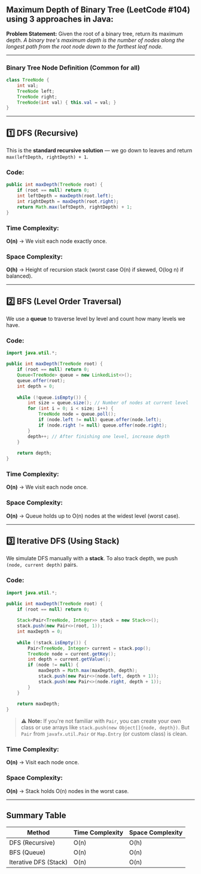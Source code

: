 ## **Maximum Depth of Binary Tree** (LeetCode #104) using **3 approaches** in Java:

**Problem Statement:**
Given the root of a binary tree, return its maximum depth.
*A binary tree's maximum depth is the number of nodes along the longest path from the root node down to the farthest leaf node.*

---

### Binary Tree Node Definition (Common for all)

```java
class TreeNode {
    int val;
    TreeNode left;
    TreeNode right;
    TreeNode(int val) { this.val = val; }
}
```

---

## 1️⃣ DFS (Recursive)

This is the **standard recursive solution** — we go down to leaves and return `max(leftDepth, rightDepth) + 1`.

### Code:

```java
public int maxDepth(TreeNode root) {
    if (root == null) return 0;
    int leftDepth = maxDepth(root.left);
    int rightDepth = maxDepth(root.right);
    return Math.max(leftDepth, rightDepth) + 1;
}
```

### Time Complexity:

**O(n)** → We visit each node exactly once.

### Space Complexity:

**O(h)** → Height of recursion stack (worst case O(n) if skewed, O(log n) if balanced).

---

## 2️⃣ BFS (Level Order Traversal)

We use a **queue** to traverse level by level and count how many levels we have.

### Code:

```java
import java.util.*;

public int maxDepth(TreeNode root) {
    if (root == null) return 0;
    Queue<TreeNode> queue = new LinkedList<>();
    queue.offer(root);
    int depth = 0;
    
    while (!queue.isEmpty()) {
        int size = queue.size(); // Number of nodes at current level
        for (int i = 0; i < size; i++) {
            TreeNode node = queue.poll();
            if (node.left != null) queue.offer(node.left);
            if (node.right != null) queue.offer(node.right);
        }
        depth++; // After finishing one level, increase depth
    }
    
    return depth;
}
```

### Time Complexity:

**O(n)** → We visit each node once.

### Space Complexity:

**O(n)** → Queue holds up to O(n) nodes at the widest level (worst case).

---

## 3️⃣ Iterative DFS (Using Stack)

We simulate DFS manually with a **stack**. To also track depth, we push `(node, current depth)` pairs.

### Code:

```java
import java.util.*;

public int maxDepth(TreeNode root) {
    if (root == null) return 0;
    
    Stack<Pair<TreeNode, Integer>> stack = new Stack<>();
    stack.push(new Pair<>(root, 1));
    int maxDepth = 0;
    
    while (!stack.isEmpty()) {
        Pair<TreeNode, Integer> current = stack.pop();
        TreeNode node = current.getKey();
        int depth = current.getValue();
        if (node != null) {
            maxDepth = Math.max(maxDepth, depth);
            stack.push(new Pair<>(node.left, depth + 1));
            stack.push(new Pair<>(node.right, depth + 1));
        }
    }
    
    return maxDepth;
}
```

> ⚠️ **Note:** If you're not familiar with `Pair`, you can create your own class or use arrays like `stack.push(new Object[]{node, depth})`.
> But `Pair` from `javafx.util.Pair` or `Map.Entry` (or custom class) is clean.

### Time Complexity:

**O(n)** → Visit each node once.

### Space Complexity:

**O(n)** → Stack holds O(n) nodes in the worst case.

---

## Summary Table

| Method                | Time Complexity | Space Complexity |
| --------------------- | --------------- | ---------------- |
| DFS (Recursive)       | O(n)            | O(h)             |
| BFS (Queue)           | O(n)            | O(n)             |
| Iterative DFS (Stack) | O(n)            | O(n)             |
